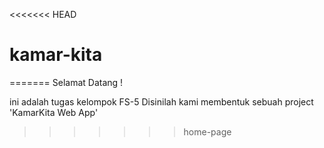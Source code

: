 <<<<<<< HEAD
# kamar-kita
=======
Selamat Datang !

ini adalah tugas kelompok FS-5 
Disinilah kami membentuk sebuah project 'KamarKita Web App'
>>>>>>> home-page
